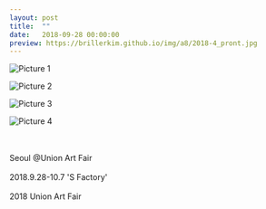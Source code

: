 ```yaml
---
layout: post
title:  ""
date:   2018-09-28 00:00:00
preview: https://brillerkim.github.io/img/a8/2018-4_pront.jpg
---
```


![Picture 1](https://brillerkim.github.io/img/a8/2018-4_1.jpg)

![Picture 2](https://brillerkim.github.io/img/a8/2018-4_2.jpg)

![Picture 3](https://brillerkim.github.io/img/a8/2018-4_5.jpg)

![Picture 4](https://brillerkim.github.io/img/a8/2018-4_6.jpg)

<br>
<br>
Seoul @Union Art Fair<br>
<br>
2018.9.28-10.7 'S Factory'
<br>
<br>
2018 Union Art Fair
